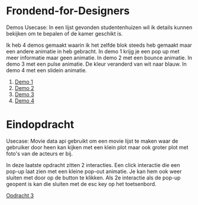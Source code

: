 # Frondend-for-Designers
Demos
Usecase: In een lijst gevonden studentenhuizen wil ik details kunnen bekijken om te bepalen of de kamer geschikt is.

Ik heb 4 demos gemaakt waarin ik het zelfde blok steeds heb gemaakt maar een andere animatie in heb gebracht. 
In demo 1 krijg je een pop up met meer informatie maar geen animatie.
In demo 2 met een bounce animatie.
In demo 3 met een pulse animatie. De kleur veranderd van wit naar blauw. 
In demo 4 met een slidein animatie.


1. [Demo 1](demo1/)
2. [Demo 2](demo2/)
3. [Demo 3](demo3/)
4. [Demo 4](demo4/)

# Eindopdracht

Usecase: Movie data api gebruikt om een movie lijst te maken waar de gebruiker door heen kan kijken met een klein plot maar ook groter plot met foto's van de acteurs er bij.

In deze laatste opdracht zitten 2 interacties. Een click interactie die een pop-up laat zien met een kleine pop-out animatie. Je kan hem ook weer sluiten met door op de button te klikken. Als 2e interactie als de pop-up geopent is kan die sluiten met de esc key op het toetsenbord.

[Opdracht 3](https://github.com/Joycemulder/Frondend-for-Designers/tree/master/Opdracht%203)
